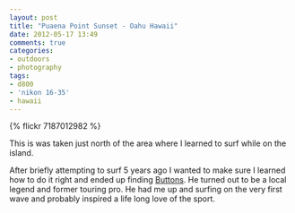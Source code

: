 ```yaml
---
layout: post
title: "Puaena Point Sunset - Oahu Hawaii"
date: 2012-05-17 13:49
comments: true
categories: 
- outdoors
- photography
tags:
- d800
- 'nikon 16-35'
- hawaii
---
```

{% flickr 7187012982 %}

This is was taken just north of the area where I learned to surf while on
the island.

After briefly attempting to surf 5 years ago I wanted to make sure I learned how to
do it right and ended up finding <a
href="http://buttonssurfschool.com/">Buttons</a>. He turned out to be a local legend and former touring pro. He
had me up and surfing on the very first wave and probably inspired a
life long love of the sport.
